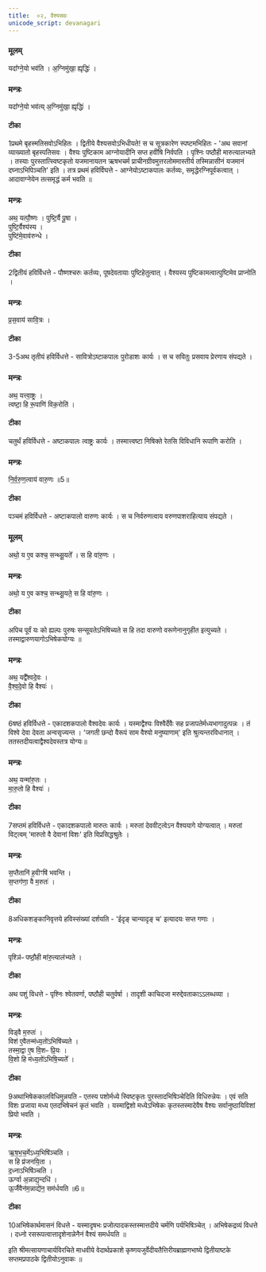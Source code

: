 ```yaml
---
title:  ०२, वैश्यसवः
unicode_script: devanagari
---
```


### मूलम्
यदा᳚ग्ने॒यो भव॑ति ।
अ॒ग्निमु॑खा॒ ह्यृद्धिः॑ ।

### मन्त्रः

यदा᳚ग्ने॒यो भव॑त्य् अ॒ग्निमु॑खा॒ ह्यृद्धिः॑ ।

#### टीका
1प्रथमे बृहस्मतिसवोऽभिहितः । द्वितीये वैश्यसवोऽभिधीयते! स च सूत्रकारेण स्पष्टमभिहितः - 'अथ सवानां व्याख्यातो बृहस्पतिसवः । वैश्यः पुष्टिकाम आग्नोयादीनि सप्त हवींषि निर्वपति । पृश्निः पष्ठौही मारुत्यालभ्यते । तस्याः पुरस्तात्स्विष्टकृतो यजमानायतन ऋषभचर्म प्राचीनग्रीवमुत्तरलोममास्तीर्य तस्मिन्नासीनं यजमानं दघ्नाऽभिपिञ्चति' इति । तत्र प्रथमं हविर्विघत्ते - आग्नेयोऽष्टाकपालः कर्तव्यः, समृद्धेरग्निपूर्वकत्वात् । आदावाग्नेयेन तत्समृद्धं कर्म भवति ॥
### मन्त्रः
अथ॒ यत्पौ॒ष्णः ।
पुष्टि॒र्वै पू॒षा ।   
पुष्टि॒र्वैश्य॑स्य ।   
पुष्टि॑मे॒वाव॑रुन्धे ।

#### टीका
2द्वितीयं हविर्विधत्ते - पौष्णश्चरुः कर्तव्यः, पूषदेवतायाः पुष्टिहेतुत्वात् । वैश्यस्य पुष्टिकामत्वात्पुष्टिमेव प्राप्नोति ।
### मन्त्रः
प्र॒स॒वाय॑ सावि॒त्रः ।

#### टीका
3-5अथ तृतीयं हविर्विधत्ते - सावित्रोऽष्टाकपालः पुरोडाशः कार्यः । स च सवितुः प्रसवाय प्रेरणाय संपद्यते ।
### मन्त्रः
अथ॒ यत्त्वा॒ष्ट्रः ।  
त्वष्टा॒ हि रू॒पाणि॑ विक॒रोति॑ ।

#### टीका
चतुर्थं हविर्विधत्ते - अष्टाकपालः त्वाष्ट्रः कार्यः । तस्मात्त्वष्टा निषिक्ते रेतसि विविधानि रूपाणि करोति ।
### मन्त्रः
नि॒र्व॒रु॒ण॒त्वाय॑ वारु॒णः ॥5॥  


#### टीका
पञ्चमं हविर्विधत्ते - अष्टाकपालो वारुणः कार्यः । स च निर्वरुणत्वाय वरुणपाशराहित्याय संपद्यते ।
### मूलम्
अथो॒ य ए॒व कश्च॒ सन्थ्सू॒यते᳚ ।
स हि वा॑रु॒णः ।
### मन्त्रः
अथो॒ य ए॒व कश्च॒ सन्थ्सू॒यते॒ स हि वा॑रु॒णः ।

#### टीका
अपिच पूर्वं यः को ह्यल्पः पुरुषः सन्सूयतेऽभिषिच्यते स हि तदा वारुणो वरूणेनानुगृहीत इत्युच्यते । तस्माद्वारुणयागोऽभिषेकयोग्यः ॥
### मन्त्रः
अथ॒ यद्वै᳚श्वदे॒वः ।   
वै॒श्व॒दे॒वो हि वैश्यः॑ ।    

#### टीका
6षष्ठं हविर्विधत्ते - एकादशकपालो वैश्वदेवः कार्यः । यस्माद्वैश्यः विश्वैर्देवैः सह प्रजापतेर्मध्यभागादुत्पन्नः । तं विश्वे देवा देवता अन्वसृज्यन्त । 'जगती छन्दो वैरूपं साम वैश्यो मनुष्याणाम्' इति श्रुत्यन्तरविधानात् । ततस्तदीयत्वाद्वैश्वदेवस्तत्र योग्यः॥
### मन्त्रः
अथ॒ यन्मा॑रु॒तः ।   
मा॒रु॒तो हि वैश्यः॑ ।  

#### टीका
7सप्तमं हविर्विधत्ते - एकादशकपालो मारुतः कार्यः । मरुतां देववीट्त्वेऽन वैश्ययागे योग्यत्वात् । मरुतां विट्त्वम् 'मारुतो वै देवानां विशः' इति विप्रसिद्धश्रुतेः ।
### मन्त्रः
स॒प्तैतानि॑ ह॒वीꣳषि॑ भवन्ति ।  
स॒प्तग॑णा॒ वै म॒रुतः॑ ।

#### टीका
8अधिकशङ्कानिवृत्तये हविस्संख्यां दर्शयति - 'ईदृङ् चान्यादृङ् च' इत्यादयः सप्त गणाः ।
### मन्त्रः
पृश्ञि॑ᳶ पष्ठौ॒ही मा॑रु॒त्याल॑भ्यते ।

#### टीका

अथ पशुं विधत्ते - पृश्निः श्वेतवर्णा, पष्ठौही चतुर्वर्षा । तादृशी काचिदजा मरुद्देवताकाऽऽलब्धव्या ।
### मन्त्रः
विड्वै म॒रुतः॑ ।   
विश॑ ए॒वैतन्म॑ध्य॒तो॑ऽभिषि॑च्यते ।  
तस्मा॒द्वा ए॒ष वि॒शᳶ प्रि॒यः ।   
वि॒शो हि म॑ध्य॒तो॑ऽभिषि॒च्यते᳚ ।  

#### टीका
9अथाभिषेककालविधिमुन्नयति - एतस्य पशोर्मध्ये स्विष्टकृतः पुरस्तादभिषिञ्चेदिति विधिरुन्नेयः । एवं सति विशः प्रजाया मध्य एतदभिषेचनं कृतं भवति । यस्माद्विशो मध्येऽभिषेकः कृतस्तस्मादेवैष वैश्यः सर्वानुष्ठायिविशां प्रियो भवति ।
### मन्त्रः
ऋ॒ष॒भ॒च॒र्मेऽध्य॒भिषि॑ञ्चति ।  
स हि प्र॑जनयि॒ता ।   
द॒ध्नाऽभिषि॑ञ्चति ।   
ऊर्ग्वा अ॒न्नाद्य॒न्दधि॑ ।  
ऊ॒र्जैवैन॑म॒न्नाद्ये॑न॒ सम॑र्धयति ॥6॥  

#### टीका
10अभिषेकार्थमासनं विधत्ते - यस्मादृषभः प्रजोत्पादकस्तस्मात्तदीये चर्मणि पर्यभिषिञ्चेत् । अभिषेकद्रव्यं विधत्ते । दध्नो रसरूपत्वात्तादृशेनान्नेनैनं वैश्यं समर्धयति ॥

इति श्रीमत्सायणाचार्यविरचिते माधवीये वेदार्थप्रकाशे कृष्णयजुर्वेदीयतैत्तिरीयब्राह्मणभाष्ये द्वितीयाष्टके सप्तमप्रपाठके द्वितीयोऽनुवाकः ॥  
